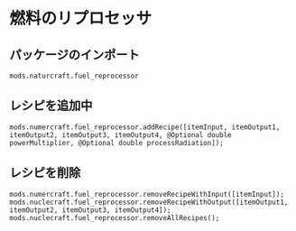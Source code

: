 # 燃料のリプロセッサ

## パッケージのインポート
`mods.naturcraft.fuel_reprocessor`

## レシピを追加中
```zenscript
mods.numercraft.fuel_reprocessor.addRecipe([itemInput, itemOutput1, itemOutput2, itemOutput3, itemOutput4, @Optional double powerMultiplier, @Optional double processRadiation]);
```

## レシピを削除
```zenscript
mods.numercraft.fuel_reprocessor.removeRecipeWithInput([itemInput]);
mods.nuclecraft.fuel_reprocessor.removeRecipeWithOutput([itemOutput1, itemOutput2, itemOutput3, itemOutput4]);
mods.nuclecraft.fuel_reprocessor.removeAllRecipes();
```